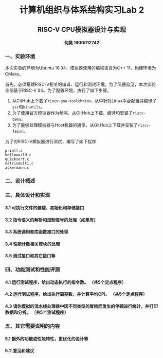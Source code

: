 # <center>计算机组织与体系结构实习Lab 2</center>

## <center>RISC-V CPU模拟器设计与实现</center>

#### <center>何昊 1600012742</center>	

### 一、实验环境

本次实验的环境为Ubuntu 16.04，模拟器使用的编程语言为C++ 11，构建环境为CMake。

首先，必须搭建RISC-V相关的编译、运行和测试环境。为了简便起见，本次实验全部基于RISC-V 64。为了配置环境，执行了如下步骤。

1. 从GitHub上下载了`riscv-gnu-toolchains，`从中针对Linux平台配置并编译了`gcc`和`binutils`。
2. 为了使用官方模拟器作为参照，从GitHub上下载、编译和安装了`riscv-qemu`。
3. 为了能够处理模拟器与Host机器的通信，从GitHub上下载并安装了`riscv-fesvr`。

为了对RISC-V模拟器进行测试，编写了如下程序

```
printf.c
helloworld.c
quicksort.c
matrixmulti.c
ackermann.c
```



### 二、设计概述

### 三、具体设计和实现

#### 3.1 可执行文件的装载、初始化和存储接口

#### 3.2 指令语义的解析和控制信号的处理（如果有）

#### 3.3 系统调用和库函数接口的处理

#### 3.4 性能计数相关模块的处理

#### 3.5 调试接口和其它接口等

### 四、功能测试和性能评测

####  4.1 运行测试程序，给出动态执行的指令数。 （共5个定点程序）

#### 4.2 运行测试程序，给出执行周期数，并计算平均CPI。 （共5个定点程序）

#### 4.3 请你模拟的流水线处理器中因不同类型的冒险而发生的停顿进行统计，并打印数据和分析。 （共5个测试程序）

### 五、其它需要说明的内容

#### 5.1 额外的功能或性能特性，更优化的设计等

#### 5.2 意见和建议